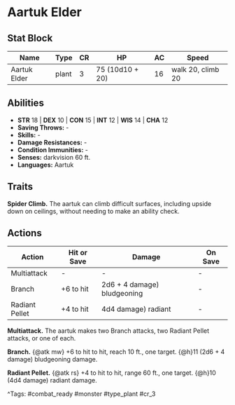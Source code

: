 # Aartuk Elder

## Stat Block

| Name | Type | CR | HP | AC | Speed |
|------|------|----|----|----|-------|
| Aartuk Elder | plant | 3 | 75 (10d10 + 20) | 16 | walk 20, climb 20 |

## Abilities

- **STR** 18 | **DEX** 10 | **CON** 15 | **INT** 12 | **WIS** 14 | **CHA** 12
- **Saving Throws:** -  
- **Skills:** -  
- **Damage Resistances:** -  
- **Condition Immunities:** -  
- **Senses:** darkvision 60 ft.  
- **Languages:** Aartuk

## Traits

**Spider Climb.** The aartuk can climb difficult surfaces, including upside down on ceilings, without needing to make an ability check.


## Actions

| Action | Hit or Save | Damage | On Save |
|--------|--------------|--------|----------|
| Multiattack | - | - | - |
| Branch | +6 to hit | 2d6 + 4 damage) bludgeoning | - |
| Radiant Pellet | +4 to hit | 4d4 damage) radiant | - |

**Multiattack.** The aartuk makes two Branch attacks, two Radiant Pellet attacks, or one of each.

**Branch.** {@atk mw} +6 to hit to hit, reach 10 ft., one target. {@h}11 (2d6 + 4 damage) bludgeoning damage.

**Radiant Pellet.** {@atk rs} +4 to hit to hit, range 60 ft., one target. {@h}10 (4d4 damage) radiant damage.


^Tags: #combat_ready #monster #type_plant #cr_3